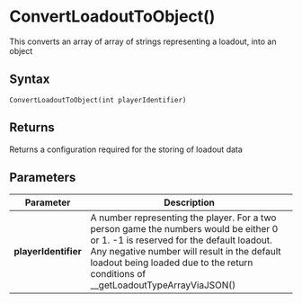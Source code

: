 # ConvertLoadoutToObject()
This converts an array of array of strings representing a loadout, into an object


## Syntax
```pythons
ConvertLoadoutToObject(int playerIdentifier)
```

## Returns
Returns a configuration required for the storing of loadout data

## Parameters
|Parameter      |Description        |
|---------------|-------------------|
|**playerIdentifier**| A number representing the player. For a two person game the numbers would be either 0 or 1. -1 is reserved for the default loadout. Any negative number will result in the default loadout being loaded due to the return conditions of __getLoadoutTypeArrayViaJSON()|